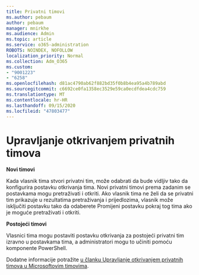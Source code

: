 ```yaml
---
title: Privatni timovi
ms.author: pebaum
author: pebaum
manager: mnirkhe
ms.audience: Admin
ms.topic: article
ms.service: o365-administration
ROBOTS: NOINDEX, NOFOLLOW
localization_priority: Normal
ms.collection: Adm_O365
ms.custom:
- "9001223"
- "6258"
ms.openlocfilehash: d81ac4790ab62f882bd35f0b8b4ea95a4b789abd
ms.sourcegitcommit: c6692ce0fa1358ec3529e59ca0ecdfdea4cdc759
ms.translationtype: MT
ms.contentlocale: hr-HR
ms.lasthandoff: 09/15/2020
ms.locfileid: "47803477"
---
```

# <a name="managing-discovery-of-private-teams"></a>Upravljanje otkrivanjem privatnih timova

**Novi timovi**

Kada vlasnik tima stvori privatni tim, može odabrati da bude vidljiv tako da konfigurira postavku otkrivanja tima. Novi privatni timovi prema zadanim se postavkama mogu pretraživati i otkriti. Ako vlasnik tima ne želi da se privatni tim prikazuje u rezultatima pretraživanja i prijedlozima, vlasnik može isključiti postavku tako da odaberete Promijeni postavku pokraj tog tima ako je moguće pretraživati i otkriti.  

**Postojeći timovi**

Vlasnici tima mogu postaviti postavku otkrivanja za postojeći privatni tim izravno u postavkama tima, a administratori mogu to učiniti pomoću komponente PowerShell.  

Dodatne informacije potražite  [u članku Upravljanje otkrivanjem privatnih timova u Microsoftovim timovima](https://docs.microsoft.com/microsoftteams/manage-discovery-of-private-teams).
